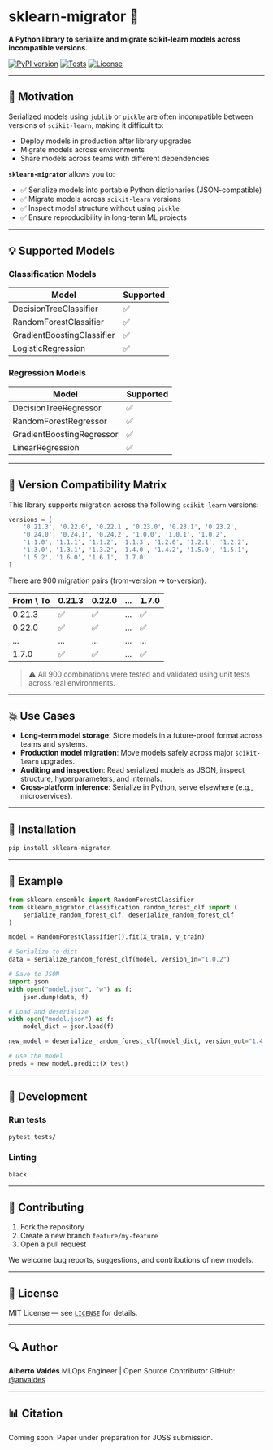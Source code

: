 # sklearn-migrator 🧪

**A Python library to serialize and migrate scikit-learn models across incompatible versions.**

[![PyPI version](https://badge.fury.io/py/sklearn-migrator.svg)](https://pypi.org/project/sklearn-migrator/)
[![Tests](https://github.com/yourusername/sklearn-migrator/actions/workflows/test.yml/badge.svg)](https://github.com/yourusername/sklearn-migrator/actions)
[![License](https://img.shields.io/github/license/yourusername/sklearn-migrator.svg)](LICENSE)

---

## 🚀 Motivation

Serialized models using `joblib` or `pickle` are often incompatible between versions of `scikit-learn`, making it difficult to:

* Deploy models in production after library upgrades
* Migrate models across environments
* Share models across teams with different dependencies

**`sklearn-migrator`** allows you to:

* ✅ Serialize models into portable Python dictionaries (JSON-compatible)
* ✅ Migrate models across `scikit-learn` versions
* ✅ Inspect model structure without using `pickle`
* ✅ Ensure reproducibility in long-term ML projects

---

## 💡 Supported Models

### Classification Models

| Model                      | Supported |
| -------------------------- | --------- |
| DecisionTreeClassifier     | ✅         |
| RandomForestClassifier     | ✅         |
| GradientBoostingClassifier | ✅         |
| LogisticRegression         | ✅         |

### Regression Models

| Model                     | Supported |
| ------------------------- | --------- |
| DecisionTreeRegressor     | ✅         |
| RandomForestRegressor     | ✅         |
| GradientBoostingRegressor | ✅         |
| LinearRegression          | ✅         |

---

## 🔢 Version Compatibility Matrix

This library supports migration across the following `scikit-learn` versions:

```python
versions = [
    '0.21.3', '0.22.0', '0.22.1', '0.23.0', '0.23.1', '0.23.2',
    '0.24.0', '0.24.1', '0.24.2', '1.0.0', '1.0.1', '1.0.2',
    '1.1.0', '1.1.1', '1.1.2', '1.1.3', '1.2.0', '1.2.1', '1.2.2',
    '1.3.0', '1.3.1', '1.3.2', '1.4.0', '1.4.2', '1.5.0', '1.5.1',
    '1.5.2', '1.6.0', '1.6.1', '1.7.0'
]
```

There are 900 migration pairs (from-version → to-version).

| From \ To | 0.21.3 | 0.22.0 | ... | 1.7.0 |
| --------- | ------ | ------ | --- | ----- |
| 0.21.3    | ✅      | ✅      | ... | ✅     |
| 0.22.0    | ✅      | ✅      | ... | ✅     |
| ...       | ...    | ...    | ... | ...   |
| 1.7.0     | ✅      | ✅      | ... | ✅     |

> ⚠️ All 900 combinations were tested and validated using unit tests across real environments.

---

## 💥 Use Cases

* **Long-term model storage**: Store models in a future-proof format across teams and systems.
* **Production model migration**: Move models safely across major `scikit-learn` upgrades.
* **Auditing and inspection**: Read serialized models as JSON, inspect structure, hyperparameters, and internals.
* **Cross-platform inference**: Serialize in Python, serve elsewhere (e.g., microservices).

---

## 📂 Installation

```bash
pip install sklearn-migrator
```

---

## 🚧 Example

```python
from sklearn.ensemble import RandomForestClassifier
from sklearn_migrator.classification.random_forest_clf import (
    serialize_random_forest_clf, deserialize_random_forest_clf
)

model = RandomForestClassifier().fit(X_train, y_train)

# Serialize to dict
data = serialize_random_forest_clf(model, version_in="1.0.2")

# Save to JSON
import json
with open("model.json", "w") as f:
    json.dump(data, f)

# Load and deserialize
with open("model.json") as f:
    model_dict = json.load(f)

new_model = deserialize_random_forest_clf(model_dict, version_out="1.4.2")

# Use the model
preds = new_model.predict(X_test)
```

---

## 🔧 Development

### Run tests

```bash
pytest tests/
```

### Linting

```bash
black .
```

---

## 🤝 Contributing

1. Fork the repository
2. Create a new branch `feature/my-feature`
3. Open a pull request

We welcome bug reports, suggestions, and contributions of new models.

---

## 📄 License

MIT License — see [`LICENSE`](LICENSE) for details.

---

## 🔍 Author

**Alberto Valdés**
MLOps Engineer | Open Source Contributor
GitHub: [@anvaldes](https://github.com/anvaldes)

---

## 📊 Citation

Coming soon: Paper under preparation for JOSS submission.
